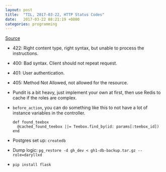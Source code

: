 ```yaml
---
layout: post
title:  "TIL, 2017-03-22, HTTP Status Codes"
date:   2017-03-22 08:21:19 +0800
categories: programming
---
```


[Source](http://www.restpatterns.org/HTTP_Status_Codes/)

- 422: Right content type, right syntax, but unable to process the instructions.
- 400: Bad syntax. Client should not repeat request.
- 401: User authentication.
- 405: Method Not Allowed, not allowed for the resource.
- Pundit is a bit heavy, just implement your own at first, then use Redis to cache if the roles are complex.
- `before_action`, you can do something like this to not have a lot of instance variables in the controller.

      def found_teebox
        @cached_found_teebox ||= Teebox.find_by(id: params[:teebox_id])
      end

- Postgres set up: `createdb`
- Dump logic: `pg_restore -d gh_dev < gh1-db-backup.tar.gz --role=daryllxd`
- `pip install flask`

